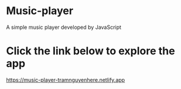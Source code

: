 # Music-player
A simple music player developed by JavaScript

# Click the link below to explore the app
https://music-player-tramnguyenhere.netlify.app

